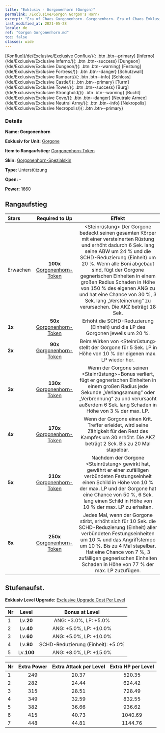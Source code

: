 ```yaml
---
title: "Exklusiv - Gorgonenhorn (Gorgon)"
permalink: /Exclusive/Gorgon Gorgon's Horn/
excerpt: "Era of Chaos Gorgonenhorn. Gorgonenhorn. Era of Chaos Exklusiv Gorgonenhorn. Gorgone Exklusiv."
last_modified_at: 2021-05-28
locale: de
ref: "Gorgon Gorgonenhorn.md"
toc: false
classes: wide
---
```

 [Konflux](/de/Exclusive/Exclusive Conflux/){: .btn .btn--primary} [Inferno](/de/Exclusive/Exclusive Inferno/){: .btn .btn--success} [Dungeon](/de/Exclusive/Exclusive Dungeon/){: .btn .btn--warning} [Festung](/de/Exclusive/Exclusive Fortress/){: .btn .btn--danger} [Schutzwall](/de/Exclusive/Exclusive Rampart/){: .btn .btn--info} [Schloss](/de/Exclusive/Exclusive Castle/){: .btn .btn--primary} [Turm](/de/Exclusive/Exclusive Tower/){: .btn .btn--success} [Burg](/de/Exclusive/Exclusive Stronghold/){: .btn .btn--warning} [Bucht](/de/Exclusive/Exclusive Cove/){: .btn .btn--danger} [Neutrale Armee](/de/Exclusive/Exclusive Neutral Army/){: .btn .btn--info} [Nekropolis](/de/Exclusive/Exclusive Necropolis/){: .btn .btn--primary} 

### Details
 **Name: Gorgonenhorn** 

 **Exklusiv for Unit:** [Gorgone](/de/units/Gorgon/) 

 **Item to Rangaufstieg:** [Gorgonenhorn-Token](/ItemsDE/con_995/)

 **Skin:** [Gorgonenhorn-Spezialskin](/ItemsDE/con_663/)

 **Type:** Unterstützung

 **Open:** -

 **Power:** 1660

## Rangaufstieg

  |     Stars    |  Required to Up | Effekt |
  |:-------------|:---------------:|:---------------:|
  |  Erwachen  | **100x** [Gorgonenhorn-Token](/ItemsDE/con_995/) | <Steinrüstung> Der Gorgone bedeckt seinen gesamten Körper mit einer versteinerten Rüstung und erhöht dadurch 6 Sek. lang seine ABW um 24 % und die SCHD-Reduzierung (Einheit) um 20 %. Wenn alle Boni abgebaut sind, fügt der Gorgone gegnerischen Einheiten in einem großen Radius Schaden in Höhe von 150 % des eigenen ANG zu und hat eine Chance von 30 %, 3 Sek. lang „Versteinerung“ zu verursachen. Die AKZ beträgt 18 Sek. |
  | **1x** <i class="fas fa-star"/> | **50x** [Gorgonenhorn-Token](/ItemsDE/con_995/) | Erhöht die SCHD-Reduzierung (Einheit) und die LP des Gorgonen jeweils um 20 %. |
  | **2x** <i class="fas fa-star"/> | **90x** [Gorgonenhorn-Token](/ItemsDE/con_995/) | Beim Wirken von <Steinrüstung> stellt der Gorgone für 5 Sek. LP in Höhe von 10 % der eigenen max. LP wieder her. |
  | **3x** <i class="fas fa-star"/> | **130x** [Gorgonenhorn-Token](/ItemsDE/con_995/) | <Tektonische Spaltung> Wenn der Gorgone seinen <Steinrüstung>-Bonus verliert, fügt er gegnerischen Einheiten in einem großen Radius jede Sekunde „Verlangsamung“ oder „Verbrennung“ zu und verursacht außerdem 6 Sek. lang Schaden in Höhe von 3 % der max. LP. |
  | **4x** <i class="fas fa-star"/> | **170x** [Gorgonenhorn-Token](/ItemsDE/con_995/) | Wenn der Gorgone einen Krit. Treffer erleidet, wird seine Zähigkeit für den Rest des Kampfes um 30 erhöht. Die AKZ beträgt 2 Sek. Bis zu 20 Mal stapelbar. |
  | **5x** <i class="fas fa-star"/> | **210x** [Gorgonenhorn-Token](/ItemsDE/con_995/) | Nachdem der Gorgone <Steinrüstung> gewirkt hat, gewährt er einer zufälligen verbündeten Festungseinheit einen Schild in Höhe von 10 % der max. LP und der Gorgone hat eine Chance von 50 %, 6 Sek. lang einen Schild in Höhe von 10 % der max. LP zu erhalten. |
  | **6x** <i class="fas fa-star"/> | **250x** [Gorgonenhorn-Token](/ItemsDE/con_995/) | Jedes Mal, wenn der Gorgone stirbt, erhöht sich für 10 Sek. die SCHD-Reduzierung (Einheit) aller verbündeten Festungseinheiten um 10 % und das Angriffstempo um 10 %. Bis zu 4 Mal stapelbar. Hat eine Chance von 7 %, 3 zufälligen gegnerischen Einheiten Schaden in Höhe von 77 % der max. LP zuzufügen. |


## Stufenaufst.
 **Exklusiv Level Upgrade:** [Exclusive Upgrade Cost Per Level](/Exclusive/ExclusiveUpgradeCostPerLevel/)

  |  Nr  |   Level  | Bonus at Level |
  |:-----|:--------:|:--------------:|
  | 1 | Lv.**20** | ANG: +3.0%, LP: +5.0% |
  | 2 | Lv.**40** | ANG: +5.0%, LP: +10.0% |
  | 3 | Lv.**60** | ANG: +5.0%, LP: +10.0% |
  | 4 | Lv.**80** | SCHD-Reduzierung (Einheit): +5.0% |
  | 5 | Lv.**100** | ANG: +8.0%, LP: +15.0% |


  |  Nr  |  Extra Power | Extra Attack per Level | Extra HP per Level |
  |:-----|:--------:|:--------:|:--------:|
  | 1 | 249 | 20.37 | 520.35 |
  | 2 | 282 | 24.44 | 624.42 |
  | 3 | 315 | 28.51 | 728.49 |
  | 4 | 349 | 32.59 | 832.55 |
  | 5 | 382 | 36.66 | 936.62 |
  | 6 | 415 | 40.73 | 1040.69 |
  | 7 | 448 | 44.81 | 1144.76 |


